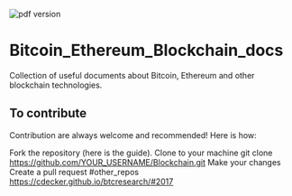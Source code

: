![pdf version](https://img.shields.io/bower/v/adminlte.svg)
# Bitcoin_Ethereum_Blockchain_docs
Collection of useful documents about Bitcoin, Ethereum and other blockchain technologies.
## To contribute
Contribution are always welcome and recommended! Here is how:

Fork the repository (here is the guide).
Clone to your machine git clone https://github.com/YOUR_USERNAME/Blockchain.git
Make your changes
Create a pull request
#other_repos
https://cdecker.github.io/btcresearch/#2017
